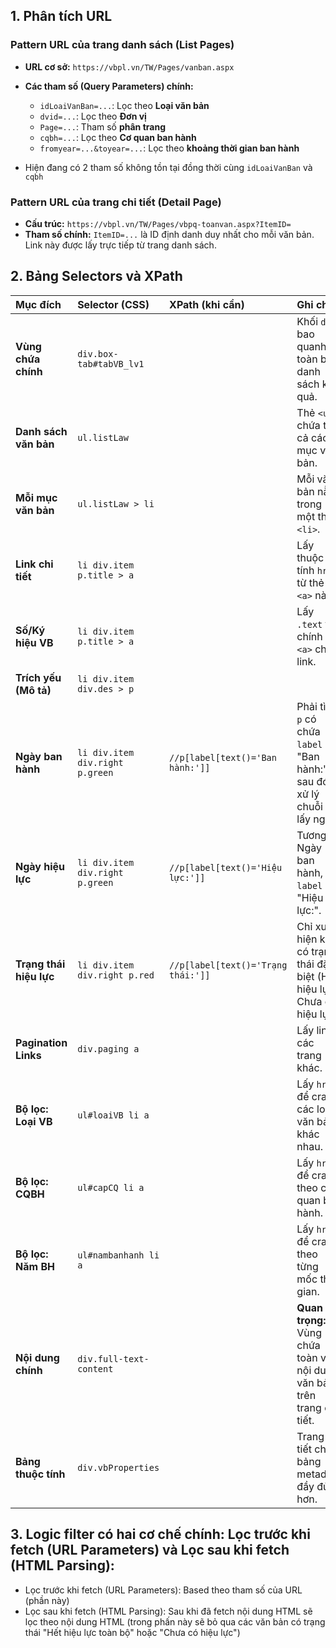## 1. Phân tích URL

### Pattern URL của trang danh sách (List Pages)
- **URL cơ sở:** `https://vbpl.vn/TW/Pages/vanban.aspx`
- **Các tham số (Query Parameters) chính:**
  - `idLoaiVanBan=...`: Lọc theo **Loại văn bản**
  - `dvid=...`: Lọc theo **Đơn vị**
  - `Page=...`: Tham số **phân trang**
  - `cqbh=...`: Lọc theo **Cơ quan ban hành**
  - `fromyear=...&toyear=...`: Lọc theo **khoảng thời gian ban hành**

- Hiện đang có 2 tham số không tồn tại đồng thời cùng `idLoaiVanBan` và `cqbh`

### Pattern URL của trang chi tiết (Detail Page)
- **Cấu trúc:** `https://vbpl.vn/TW/Pages/vbpq-toanvan.aspx?ItemID=`
- **Tham số chính:** `ItemID=...` là ID định danh duy nhất cho mỗi văn bản. Link này được lấy trực tiếp từ trang danh sách.

## 2. Bảng Selectors và XPath

| Mục đích | Selector (CSS) | XPath (khi cần) | Ghi chú |
| :--- | :--- | :--- | :--- |
| **Vùng chứa chính** | `div.box-tab#tabVB_lv1` | | Khối `div` bao quanh toàn bộ danh sách kết quả. |
| **Danh sách văn bản** | `ul.listLaw` | | Thẻ `<ul>` chứa tất cả các mục văn bản. |
| **Mỗi mục văn bản** | `ul.listLaw > li` | | Mỗi văn bản nằm trong một thẻ `<li>`. |
| **Link chi tiết** | `li div.item p.title > a` | | Lấy thuộc tính `href` từ thẻ `<a>` này. |
| **Số/Ký hiệu VB** | `li div.item p.title > a` | | Lấy `.text` từ chính thẻ `<a>` chứa link. |
| **Trích yếu (Mô tả)** | `li div.item div.des > p` | | |
| **Ngày ban hành** | `li div.item div.right p.green` | `//p[label[text()='Ban hành:']]` | Phải tìm `p` có chứa `label` là "Ban hành:", sau đó xử lý chuỗi để lấy ngày. |
| **Ngày hiệu lực** | `li div.item div.right p.green` | `//p[label[text()='Hiệu lực:']]` | Tương tự Ngày ban hành, tìm `label` là "Hiệu lực:". |
| **Trạng thái hiệu lực** | `li div.item div.right p.red` | `//p[label[text()='Trạng thái:']]` | Chỉ xuất hiện khi có trạng thái đặc biệt (Hết hiệu lực, Chưa có hiệu lực). |
| **Pagination Links**| `div.paging a` | | Lấy link các trang khác. |
| **Bộ lọc: Loại VB**| `ul#loaiVB li a` | | Lấy `href` để crawl các loại văn bản khác nhau. |
| **Bộ lọc: CQBH** | `ul#capCQ li a` | | Lấy `href` để crawl theo cơ quan ban hành. |
| **Bộ lọc: Năm BH** | `ul#nambanhanh li a` | | Lấy `href` để crawl theo từng mốc thời gian. |
| **Nội dung chính** | `div.full-text-content` | | **Quan trọng:** Vùng chứa toàn văn nội dung văn bản trên trang chi tiết. |
| **Bảng thuộc tính** | `div.vbProperties` | | Trang chi tiết chứa bảng metadata đầy đủ hơn. |

## 3. Logic filter có hai cơ chế chính: Lọc trước khi fetch (URL Parameters) và Lọc sau khi fetch (HTML Parsing):
- Lọc trước khi fetch (URL Parameters): Based theo tham số của URL (phần này)
- Lọc sau khi fetch (HTML Parsing): Sau khi đã fetch nội dung HTML sẽ lọc theo nội dung HTML (trong phấn này sẽ bỏ qua các văn bản có trạng thái "Hết hiệu lực toàn bộ" hoặc "Chưa có hiệu lực")
